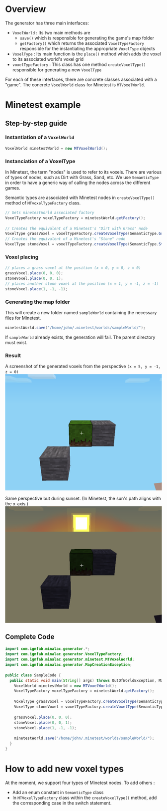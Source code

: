 # Overview
The generator has three main interfaces:
+ `VoxelWorld` : Its two main methods are
  + `save()` which is responsible for generating the game's map folder
  + `getFactory()` which returns the associated `VoxelTypeFactory` responsible for the instantiating the appropriate `VoxelType` objects
+ `VoxelType` : Its main function is the `place()` method which adds the voxel to its associated world's voxel grid
+ `voxelTypeFactory` : This class has one method `createVoxelType()` responsible for generating a new `VoxelType`

For each of these interfaces, there are concrete classes associated with a "game". The concrete `VoxelWorld` class for Minetest is `MTVoxelWorld`.

# Minetest example

## Step-by-step guide

### Instantiation of a `VoxelWorld`

```java
VoxelWorld minetestWorld = new MTVoxelWorld();
```

### Instanciation of a VoxelType

In Minetest, the term "nodes" is used to refer to its voxels. There are various of types of nodes, such as Dirt with Grass, Sand, etc.
We use `SemanticType` in order to have a generic way of calling the nodes across the different games.

Semantic types are associated with Minetest nodes in `createVoxelType()` method of `MTvoxelTypeFactory` class.
```java
// Gets minetestWorld associated factory   
VoxelTypeFactory voxelTypeFactory = minetestWorld.getFactory();

// Creates the equivalent of a Minetest's "Dirt with Grass" node
VoxelType grassVoxel = voxelTypeFactory.createVoxelType(SemanticType.Grass);
// Creates the equivalent of a Minetest's "Stone" node
VoxelType stoneVoxel = voxelTypeFactory.createVoxelType(SemanticType.Stone);
```

### Voxel placing

```java
// places a grass voxel at the position (x = 0, y = 0, z = 0)
grassVoxel.place(0, 0, 0);
stoneVoxel.place(0, 0, 1);
// places another stone voxel at the position (x = 1, y = -1, z = -1)
stoneVoxel.place(1, -1, -1);
```

### Generating the map folder

This will create a new folder named `sampleWorld` containing the necessary files for Minetest.
```java
minetestWorld.save("/home/john/.minetest/worlds/sampleWorld/");
```
If `sampleWorld` already exists, the generation will fail. The parent directory must exist.
### Result

A screenshot of the generated voxels from the perspective `(x = 5, y = -1, z = 0)`
![Screenshot of the nodes created](resources/Sample_VoxelInGameLocation_Noon.png)

Same perspective but during sunset. (In Minetest, the sun's path aligns with the x-axis.)
![Screenshot of the nodes created during sunset](resources/Sample_VoxelInGameLocation_Sunset.png)

## Complete Code

```java
import com.ignfab.minalac.generator.*;
import com.ignfab.minalac.generator.VoxelTypeFactory;
import com.ignfab.minalac.generator.minetest.MTVoxelWorld;
import com.ignfab.minalac.generator.MapCreationException;

public class SampleCode {
  public static void main(String[] args) throws OutOfWorldException, MapCreationException {
    VoxelWorld minetestWorld = new MTVoxelWorld();
    VoxelTypeFactory voxelTypeFactory = minetestWorld.getFactory();

    VoxelType grassVoxel = voxelTypeFactory.createVoxelType(SemanticType.Grass);
    VoxelType stoneVoxel = voxelTypeFactory.createVoxelType(SemanticType.Stone);

    grassVoxel.place(0, 0, 0);
    stoneVoxel.place(0, 0, 1);
    stoneVoxel.place(1, -1, -1);

    minetestWorld.save("/home/john/.minetest/worlds/sampleWorld/");
  }
}
```
# How to add new voxel types

At the moment, we support four types of Minetest nodes. To add others :
+ Add an enum constant in `SemanticType` class
+ In `MTVoxelTypeFactory` class within the `createVoxelType()` method, add the corresponding case in the switch statement.